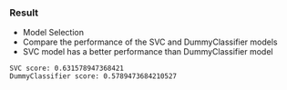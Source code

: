 ### Result
* Model Selection
* Compare the performance of the SVC and DummyClassifier models
* SVC model has a better performance than DummyClassifier model
```
SVC score: 0.631578947368421
DummyClassifier score: 0.5789473684210527
```
